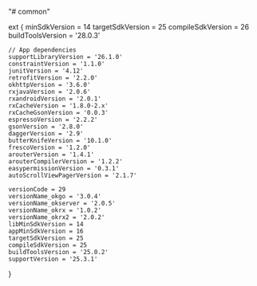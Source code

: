 "# common" 

ext {
    minSdkVersion = 14
    targetSdkVersion = 25
    compileSdkVersion = 26
    buildToolsVersion = '28.0.3'

    // App dependencies
    supportLibraryVersion = '26.1.0'
    constraintVersion = '1.1.0'
    junitVersion = '4.12'
    retrofitVersion = '2.2.0'
    okhttpVersion = '3.6.0'
    rxjavaVersion = '2.0.6'
    rxandroidVersion = '2.0.1'
    rxCacheVersion = '1.8.0-2.x'
    rxCacheGsonVersion = '0.0.3'
    espressoVersion = '2.2.2'
    gsonVersion = '2.8.0'
    daggerVersion = '2.9'
    butterKnifeVersion = '10.1.0'
    frescoVersion = '1.2.0'
    arouterVersion = '1.4.1'
    arouterCompilerVersion = '1.2.2'
    easypermissionVersion = '0.3.1'
    autoScrollViewPagerVersion = '2.1.7'

    versionCode = 29
    versionName_okgo = '3.0.4'
    versionName_okserver = '2.0.5'
    versionName_okrx = '1.0.2'
    versionName_okrx2 = '2.0.2'
    libMinSdkVersion = 14
    appMinSdkVersion = 16
    targetSdkVersion = 25
    compileSdkVersion = 25
    buildToolsVersion = '25.0.2'
    supportVersion = '25.3.1'
}
